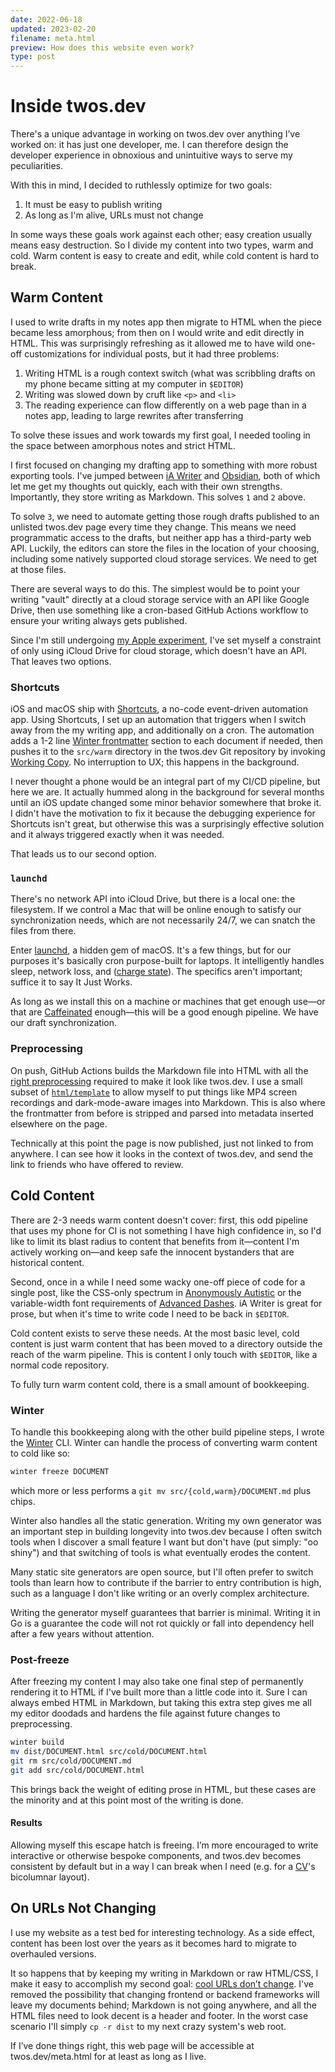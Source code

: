 ```yaml
---
date: 2022-06-18
updated: 2023-02-20
filename: meta.html
preview: How does this website even work?
type: post
---
```


# Inside twos.dev

There's a unique advantage in working on twos.dev over anything I’ve worked on: it has just one developer, me. I can therefore design the developer experience in obnoxious and unintuitive ways to serve my peculiarities.

With this in mind, I decided to ruthlessly optimize for two goals:

1. It must be easy to publish writing
2. As long as I'm alive, URLs must not change

In some ways these goals work against each other; easy creation usually means easy destruction. So I divide my content into two types, warm and cold. Warm content is easy to create and edit, while cold content is hard to break.

## Warm Content

I used to write drafts in my notes app then migrate to HTML when the piece became less amorphous; from then on I would write and edit directly in HTML. This was surprisingly refreshing as it allowed me to have wild one-off customizations for individual posts, but it had three problems:

1. Writing HTML is a rough context switch (what was scribbling drafts on my phone became sitting at my computer in `$EDITOR`)
2. Writing was slowed down by cruft like `<p>` and `<li>`
3. The reading experience can flow differently on a web page than in a notes app, leading to large rewrites after transferring

To solve these issues and work towards my first goal, I needed tooling in the space between amorphous notes and strict HTML.

I first focused on changing my drafting app to something with more robust exporting
tools. I've jumped between [iA Writer](https://ia.net/writer) and
[Obsidian](https://obsidian.md), both of which let me get my thoughts out quickly, each
with their own strengths. Importantly, they store writing as Markdown. This solves `1`
and `2` above.

To solve `3`, we need to automate getting those rough drafts published to an unlisted
twos.dev page every time they change. This means we need programmatic access to the
drafts, but neither app has a third-party web API. Luckily, the editors can store the
files in the location of your choosing, including some natively supported cloud storage
services. We need to get at those files.

There are several ways to do this. The simplest would be to point your writing "vault"
directly at a cloud storage service with an API like Google Drive, then use something
like a cron-based GitHub Actions workflow to ensure your writing always gets published.

Since I'm still undergoing [my Apple experiment](apple.html), I've set myself a
constraint of only using iCloud Drive for cloud storage, which doesn't have an API. That
leaves two options.

### Shortcuts

iOS and macOS ship with
[Shortcuts](https://apps.apple.com/us/app/shortcuts/id1462947752), a no-code
event-driven automation app. Using Shortcuts, I set up an automation that triggers when
I switch away from the my writing app, and additionally on a cron. The automation adds a
1-2 line [Winter frontmatter](winter.html#frontmatter) section to each document if
needed, then pushes it to the `src/warm` directory in the twos.dev Git repository by
invoking [Working Copy](https://workingcopyapp.com). No interruption to UX; this happens
in the background.

I never thought a phone would be an integral part of my CI/CD pipeline, but here we are.
It actually hummed along in the background for several months until an iOS update
changed some minor behavior somewhere that broke it. I didn't have the motivation to fix
it because the debugging experience for Shortcuts isn't great, but otherwise this was a
surprisingly effective solution and it always triggered exactly when it was needed.

That leads us to our second option.

### `launchd`

There's no network API into iCloud Drive, but there is a local one: the filesystem. If
we control a Mac that will be online enough to satisfy our synchronization needs, which
are not necessarily 24/7, we can snatch the files from there.

Enter
[launchd](https://developer.apple.com/library/archive/documentation/MacOSX/Conceptual/BPSystemStartup/Chapters/ScheduledJobs.html#//apple_ref/doc/uid/10000172i-CH1-SW2),
a hidden gem of macOS. It's a few things, but for our purposes it's basically cron
purpose-built for laptops. It intelligently handles sleep, network loss, and ([charge
state](https://support.apple.com/guide/mac-help/what-is-power-nap-mh40773/mac)). The
specifics aren't important; suffice it to say It Just Works.

As long as we install this on a machine or machines that get enough use—or that are
[Caffeinated](https://caffeinated.app) enough—this will be a good enough pipeline. We
have our draft synchronization.

### Preprocessing

On push, GitHub Actions builds the Markdown file into HTML with all the [right preprocessing](https://github.com/glacials/twos.dev/blob/c59cc1a/winter/document.go#L408-L436) required to make it look like twos.dev. I use a small subset of [`html/template`](https://pkg.go.dev/html/template) to allow myself to put things like MP4 screen recordings and dark-mode-aware images into Markdown. This is also where the frontmatter from before is stripped and parsed into metadata inserted elsewhere on the page.

Technically at this point the page is now published, just not linked to from anywhere. I can see how it looks in the context of twos.dev, and send the link to friends who have offered to review.

## Cold Content

There are 2-3 needs warm content doesn't cover: first, this odd pipeline that uses my phone for CI is not something I have high confidence in, so I'd like to limit its blast radius to content that benefits from it—content I'm actively working on—and keep safe the innocent bystanders that are historical content.

Second, once in a while I need some wacky one-off piece of code for a single post, like the CSS-only spectrum in [Anonymously Autistic](autism.html) or the variable-width font requirements of [Advanced Dashes](dashes.html). iA Writer is great for prose, but when it's time to write code I need to be back in `$EDITOR`.

Cold content exists to serve these needs. At the most basic level, cold content is just warm content that has been moved to a directory outside the reach of the warm pipeline. This is content I only touch with `$EDITOR`, like a normal code repository.

To fully turn warm content cold, there is a small amount of bookkeeping.

### Winter

To handle this bookkeeping along with the other build pipeline steps, I wrote the [Winter](https://twos.dev/winter) CLI. Winter can handle the process of converting warm content to cold like so:

```sh
winter freeze DOCUMENT
```

which more or less performs a `git mv src/{cold,warm}/DOCUMENT.md` plus chips.

Winter also handles all the static generation. Writing my own generator was an
important step in building longevity into twos.dev because I often switch tools
when I discover a small feature I want but don't have (put simply: "oo shiny")
and that switching of tools is what eventually erodes the content.

Many static site generators are open source, but I'll often prefer to switch
tools than learn how to contribute if the barrier to entry contribution is
high, such as a language I don't like writing or an overly complex architecture.

Writing the generator myself guarantees that barrier is minimal. Writing it in
Go is a guarantee the code will not rot quickly or fall into dependency hell
after a few years without attention.

### Post-freeze

After freezing my content I may also take one final step of permanently
rendering it to HTML if I've built more than a little code into it. Sure I can
always embed HTML in Markdown, but taking this extra step gives me all my editor
doodads and hardens the file against future changes to preprocessing.

```sh
winter build
mv dist/DOCUMENT.html src/cold/DOCUMENT.html
git rm src/cold/DOCUMENT.md
git add src/cold/DOCUMENT.html
```

This brings back the weight of editing prose in HTML, but these cases are the minority and at this point most of the writing is done.

#### Results

Allowing myself this escape hatch is freeing. I’m more encouraged to write interactive or otherwise bespoke components, and twos.dev becomes consistent by default but in a way I can break when I need (e.g. for a [CV](cv.html)'s bicolumnar layout).

## On URLs Not Changing

I use my website as a test bed for interesting technology. As a side effect, content has been lost over the years as it becomes hard to migrate to overhauled versions.

It so happens that by keeping my writing in Markdown or raw HTML/CSS, I make it easy to accomplish my second goal: [cool URLs don’t change](https://www.w3.org/Provider/Style/URI). I've removed the possibility that changing frontend or backend frameworks will leave my documents behind; Markdown is not going anywhere, and all the HTML files need to look decent is a header and footer. In the worst case scenario I'll simply `cp -r dist` to my next crazy system's web root.

If I’ve done things right, this web page will be accessible at twos.dev/meta.html for at least as long as I live.

